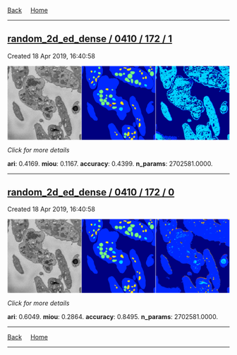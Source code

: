 
[Back](..)&nbsp;&nbsp;&nbsp;&nbsp;&nbsp;[Home](https://leapmanlab.github.io/snapshots)

---

<div class="summary"><a href="1"><h2>random_2d_ed_dense / 0410 / 172 / 1</h2></a><p>Created 18 Apr 2019, 16:40:58
</p><a href="1"><img src="1/media/summary.png" align="center"></a><p>
<i>Click for more details</i>
</p></div>

**ari**: 0.4169. **miou**: 0.1167. **accuracy**: 0.4399. **n_params**: 2702581.0000. 

---

<div class="summary"><a href="0"><h2>random_2d_ed_dense / 0410 / 172 / 0</h2></a><p>Created 18 Apr 2019, 16:40:58
</p><a href="0"><img src="0/media/summary.png" align="center"></a><p>
<i>Click for more details</i>
</p></div>

**ari**: 0.6049. **miou**: 0.2864. **accuracy**: 0.8495. **n_params**: 2702581.0000. 

---

[Back](..)&nbsp;&nbsp;&nbsp;&nbsp;&nbsp;[Home](https://leapmanlab.github.io/snapshots)

---